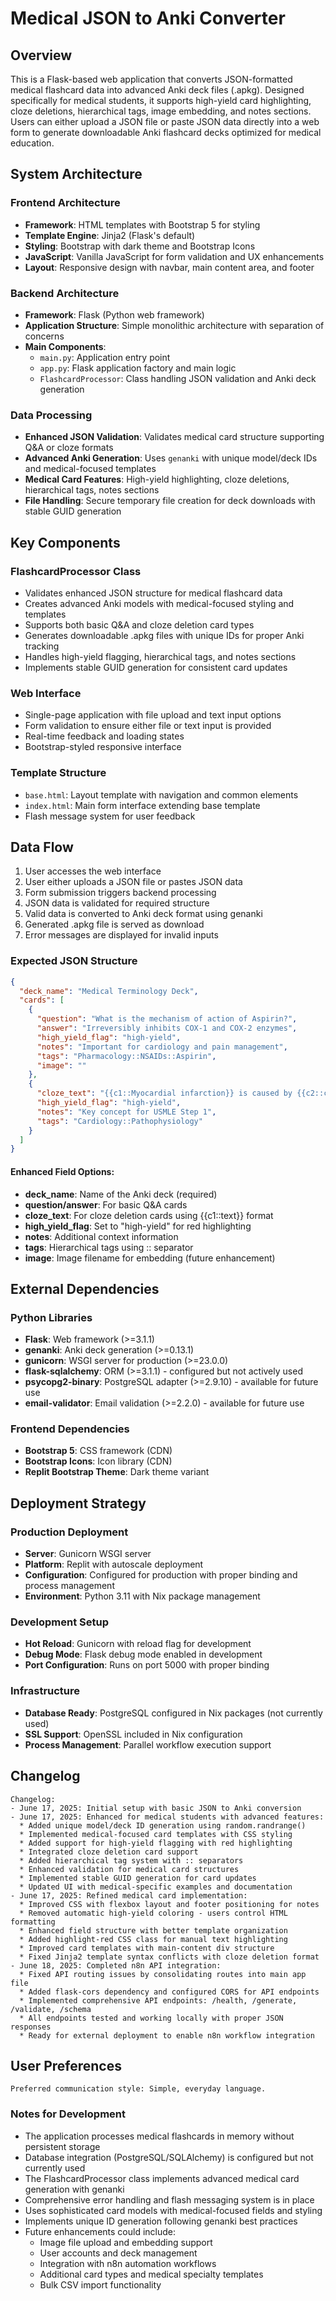 # Medical JSON to Anki Converter

## Overview

This is a Flask-based web application that converts JSON-formatted medical flashcard data into advanced Anki deck files (.apkg). Designed specifically for medical students, it supports high-yield card highlighting, cloze deletions, hierarchical tags, image embedding, and notes sections. Users can either upload a JSON file or paste JSON data directly into a web form to generate downloadable Anki flashcard decks optimized for medical education.

## System Architecture

### Frontend Architecture
- **Framework**: HTML templates with Bootstrap 5 for styling
- **Template Engine**: Jinja2 (Flask's default)
- **Styling**: Bootstrap with dark theme and Bootstrap Icons
- **JavaScript**: Vanilla JavaScript for form validation and UX enhancements
- **Layout**: Responsive design with navbar, main content area, and footer

### Backend Architecture
- **Framework**: Flask (Python web framework)
- **Application Structure**: Simple monolithic architecture with separation of concerns
- **Main Components**:
  - `main.py`: Application entry point
  - `app.py`: Flask application factory and main logic
  - `FlashcardProcessor`: Class handling JSON validation and Anki deck generation

### Data Processing
- **Enhanced JSON Validation**: Validates medical card structure supporting Q&A or cloze formats
- **Advanced Anki Generation**: Uses `genanki` with unique model/deck IDs and medical-focused templates
- **Medical Card Features**: High-yield highlighting, cloze deletions, hierarchical tags, notes sections
- **File Handling**: Secure temporary file creation for deck downloads with stable GUID generation

## Key Components

### FlashcardProcessor Class
- Validates enhanced JSON structure for medical flashcard data
- Creates advanced Anki models with medical-focused styling and templates
- Supports both basic Q&A and cloze deletion card types
- Generates downloadable .apkg files with unique IDs for proper Anki tracking
- Handles high-yield flagging, hierarchical tags, and notes sections
- Implements stable GUID generation for consistent card updates

### Web Interface
- Single-page application with file upload and text input options
- Form validation to ensure either file or text input is provided
- Real-time feedback and loading states
- Bootstrap-styled responsive interface

### Template Structure
- `base.html`: Layout template with navigation and common elements
- `index.html`: Main form interface extending base template
- Flash message system for user feedback

## Data Flow

1. User accesses the web interface
2. User either uploads a JSON file or pastes JSON data
3. Form submission triggers backend processing
4. JSON data is validated for required structure
5. Valid data is converted to Anki deck format using genanki
6. Generated .apkg file is served as download
7. Error messages are displayed for invalid inputs

### Expected JSON Structure
```json
{
  "deck_name": "Medical Terminology Deck",
  "cards": [
    {
      "question": "What is the mechanism of action of Aspirin?",
      "answer": "Irreversibly inhibits COX-1 and COX-2 enzymes",
      "high_yield_flag": "high-yield",
      "notes": "Important for cardiology and pain management",
      "tags": "Pharmacology::NSAIDs::Aspirin",
      "image": ""
    },
    {
      "cloze_text": "{{c1::Myocardial infarction}} is caused by {{c2::coronary artery occlusion}}",
      "high_yield_flag": "high-yield",
      "notes": "Key concept for USMLE Step 1",
      "tags": "Cardiology::Pathophysiology"
    }
  ]
}
```

#### Enhanced Field Options:
- **deck_name**: Name of the Anki deck (required)
- **question/answer**: For basic Q&A cards
- **cloze_text**: For cloze deletion cards using {{c1::text}} format
- **high_yield_flag**: Set to "high-yield" for red highlighting
- **notes**: Additional context information
- **tags**: Hierarchical tags using :: separator
- **image**: Image filename for embedding (future enhancement)

## External Dependencies

### Python Libraries
- **Flask**: Web framework (>=3.1.1)
- **genanki**: Anki deck generation (>=0.13.1)
- **gunicorn**: WSGI server for production (>=23.0.0)
- **flask-sqlalchemy**: ORM (>=3.1.1) - configured but not actively used
- **psycopg2-binary**: PostgreSQL adapter (>=2.9.10) - available for future use
- **email-validator**: Email validation (>=2.2.0) - available for future use

### Frontend Dependencies
- **Bootstrap 5**: CSS framework (CDN)
- **Bootstrap Icons**: Icon library (CDN)
- **Replit Bootstrap Theme**: Dark theme variant

## Deployment Strategy

### Production Deployment
- **Server**: Gunicorn WSGI server
- **Platform**: Replit with autoscale deployment
- **Configuration**: Configured for production with proper binding and process management
- **Environment**: Python 3.11 with Nix package management

### Development Setup
- **Hot Reload**: Gunicorn with reload flag for development
- **Debug Mode**: Flask debug mode enabled in development
- **Port Configuration**: Runs on port 5000 with proper binding

### Infrastructure
- **Database Ready**: PostgreSQL configured in Nix packages (not currently used)
- **SSL Support**: OpenSSL included in Nix configuration
- **Process Management**: Parallel workflow execution support

## Changelog

```
Changelog:
- June 17, 2025: Initial setup with basic JSON to Anki conversion
- June 17, 2025: Enhanced for medical students with advanced features:
  * Added unique model/deck ID generation using random.randrange()
  * Implemented medical-focused card templates with CSS styling
  * Added support for high-yield flagging with red highlighting
  * Integrated cloze deletion card support
  * Added hierarchical tag system with :: separators
  * Enhanced validation for medical card structures
  * Implemented stable GUID generation for card updates
  * Updated UI with medical-specific examples and documentation
- June 17, 2025: Refined medical card implementation:
  * Improved CSS with flexbox layout and footer positioning for notes
  * Removed automatic high-yield coloring - users control HTML formatting
  * Enhanced field structure with better template organization
  * Added highlight-red CSS class for manual text highlighting
  * Improved card templates with main-content div structure
  * Fixed Jinja2 template syntax conflicts with cloze deletion format
- June 18, 2025: Completed n8n API integration:
  * Fixed API routing issues by consolidating routes into main app file
  * Added flask-cors dependency and configured CORS for API endpoints
  * Implemented comprehensive API endpoints: /health, /generate, /validate, /schema
  * All endpoints tested and working locally with proper JSON responses
  * Ready for external deployment to enable n8n workflow integration
```

## User Preferences

```
Preferred communication style: Simple, everyday language.
```

### Notes for Development

- The application processes medical flashcards in memory without persistent storage
- Database integration (PostgreSQL/SQLAlchemy) is configured but not currently used
- The FlashcardProcessor class implements advanced medical card generation with genanki
- Comprehensive error handling and flash messaging system is in place
- Uses sophisticated card models with medical-focused fields and styling
- Implements unique ID generation following genanki best practices
- Future enhancements could include:
  * Image file upload and embedding support
  * User accounts and deck management
  * Integration with n8n automation workflows
  * Additional card types and medical specialty templates
  * Bulk CSV import functionality